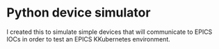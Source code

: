 # Python device simulator

I created this to simulate simple devices that will communicate to EPICS IOCs in order to test an EPICS KKubernetes environment.